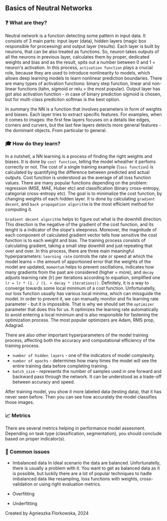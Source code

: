 ## Basics of Neutral Networks
### :question: What are they?
Neutral network  is a function detecting some pattern in input data. It consists of 3 main parts: input layer (data), hidden layers (magic box responsible for proceesing) and output layer (results). Each layer is built by neurons, that can be also treated as functions. So, neuron takes outputs of all the neurons in previous layer, calculates them by proper, dedicated weights and bias and as the result, spits out a number between 0 and 1 = neuron's activation. In this process, `activation function` plays a crucial role, because they are used to introduce nonlinearity to models, which allows deep learning models to learn nonlinear prediction boundaries. There are many types of activation functions: binary step function, linear and non-linear functions (tahn, sigmoid or relu = the most popular). Output layer has got also activation function - in case of binary prediction sigmoid is chosen, but for multi-class prediciton softmax is the best option.

In summary the NN is a function that involves parameters in form of weights and biases. Each layer tries to extract specific features. For examples, when it comes to images: the first few layers focuses on a details like edges, corners and curvers, but the last few layers detects more general features - the domimant objects. From particular to general.

### :mortar_board: How do they learn? 
In a nutshell, a NN learning is a process of finding the right weights and biases. It is done by `cost function`, telling the model wheather it perfoms correctly or not. The cost of a single training example (`loss function`) is calculated by quantifying the difference between predicted and actual outputs. Cost function is understood as the average of all loss function values. There are many popular functions depending on the problem: regression (MSE, MAE, Huber etc) and classification (binary cross-entropy, categorial cross-entropy etc). The goal is to minimalize the cost function, by changing weights of each hidden layer. It is done by calculating `gradient decent`, and `back propagation algorithm` is the most efficient method for computing it.

`Gradient decent algorithm` helps to figure out what is the downhill direction. This direction is the negative of the gradient of the cost function, and its lenght is a indicator of the slope's steepness.  Moreover, the magnitude of each component of calculated gradient vector tells how sensitive the cost function is to each weight and bias. The training process consists of calculating gradient, taking a small step downhill and just repeating that over and over. In this process, there are three main meaningful hyperparameters: `learning rate` controls the rate or speed at which the model learns = the amount of apportioned error that the weights of the model are updated, `momentum` helps to prevent oscillations, indicates how many gradients from the past are considered (higher = more), and `decay` adjusts learning rate (lr) per iterations according to equation, simpilfied one `lr = lr * (1. / (1. + decay * iterations))`. Definitely, it is a way to converge towards some local minimum of a cost function. Unfortunatelly,  our loss function usually has various local minima, which can missguide the model. In order to prevent it, we can manually monitor and fix learning rate parameter - but it is impossible. That is why we should set the `optimizer` parameter that does this for us. It optimizes the learning rate automatically to avoid entering a local minimum and is also responsible for fastening the optimization process. The most popular optimizers are Adam, RMS prop, Adagrad. 

There are also other important hyperparameters of the model training process, affecting both the accuracy and computational efficiency of the training process.
- `number of hidden layers` - one of the indicators of model complexity.
- `number of epochs` - determines how many times the model will see the entire training data before completing training.
- `batch_size` - represents the number of samples used in one forward and backward pass through the network. It can be understood as a trade-off between accuracy and speed.

After training model, you show it more labeled data (testing data), that it has never seen before. Then you can see how accurately the model classifies those images.

### :chart_with_upwards_trend: Metrics
There are several metrics helping in performance model assesment. Depending on task type (classification, segmentation), you should conclude based on proper indicator(s).

### :page_with_curl: Common issues
- Imbalanced data
In ideal scenario the data are balanced. Unfortunatelly, there is usually a problem with it. You want to get as balanced data as it is possible, but luckily there are a lot of popular techniques to hadle imbalanced data like resampling, loss functions with weights, cross-validation or using right evaluation metrics.

- Overfitting 

- Underfitting

 

Created by Agnieszka Florkowska, 2024

